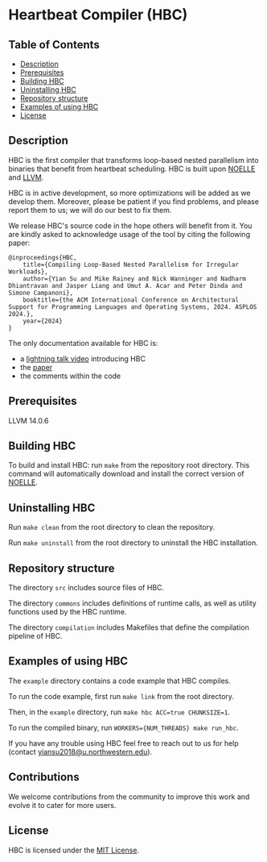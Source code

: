 # Heartbeat Compiler (HBC)


## Table of Contents
- [Description](#description)
- [Prerequisites](#prerequisites)
- [Building HBC](#building-hbc)
- [Uninstalling HBC](#uninstalling-hbc)
- [Repository structure](#repository-structure)
- [Examples of using HBC](#examples-of-using-hbc)
- [License](#license)


## Description
HBC is the first compiler that transforms loop-based nested parallelism into binaries that benefit from heartbeat scheduling.
HBC is built upon [NOELLE](https://github.com/arcana-lab/noelle) and [LLVM](http://llvm.org).

HBC is in active development, so more optimizations will be added as we develop them.
Moreover, please be patient if you find problems, and please report them to us; we will do our best to fix them.

We release HBC's source code in the hope others will benefit from it.
You are kindly asked to acknowledge usage of the tool by citing the following paper:
```
@inproceedings{HBC,
    title={Compiling Loop-Based Nested Parallelism for Irregular Workloads},
    author={Yian Su and Mike Rainey and Nick Wanninger and Nadharm Dhiantravan and Jasper Liang and Umut A. Acar and Peter Dinda and Simone Campanoni},
    booktitle={the ACM International Conference on Architectural Support for Programming Languages and Operating Systems, 2024. ASPLOS 2024.},
    year={2024}
}
```

The only documentation available for HBC is:
- a [lightning talk video](https://youtu.be/nJLvu4tZblg) introducing HBC
- the [paper](https://yiansu.com/files/papers/HBC_ASPLOS_2024.pdf)
- the comments within the code


## Prerequisites
LLVM 14.0.6


## Building HBC
To build and install HBC: run `make` from the repository root directory.
This command will automatically download and install the correct version of [NOELLE](https://github.com/arcana-lab/noelle).


## Uninstalling HBC
Run `make clean` from the root directory to clean the repository.

Run `make uninstall` from the root directory to uninstall the HBC installation.


## Repository structure
The directory `src` includes source files of HBC.

The directory `commons` includes definitions of runtime calls, as well as utility functions used by the HBC runtime.

The directory `compilation` includes Makefiles that define the compilation pipeline of HBC.


## Examples of using HBC
The `example` directory contains a code example that HBC compiles.

To run the code example, first run `make link` from the root directory.

Then, in the `example` directory, run `make hbc ACC=true CHUNKSIZE=1`.

To run the compiled binary, run `WORKERS={NUM_THREADS} make run_hbc`.

If you have any trouble using HBC feel free to reach out to us for help (contact yiansu2018@u.northwestern.edu).


## Contributions
We welcome contributions from the community to improve this work and evolve it to cater for more users.


## License
HBC is licensed under the [MIT License](./LICENSE.md).

